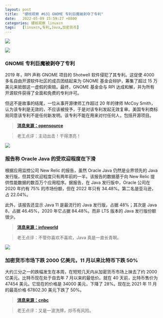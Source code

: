 ```yaml
---
layout: post
title:	"硬核观察 #631 GNOME 专利巨魔被剥夺了专利"
date:	2022-05-09 15:59:27 +0800 
categories:	硬核观察 linuxcn 
tags:	[linuxcn,专利,Java,加密货币]
---
```



![](/Asserts/Images//attachment/album/202205/09/155822svnxfuxdxcatu3vd.jpg)


![](/Asserts/Images//attachment/album/202205/09/155834s2fnin3hjeeng0i0.jpg)


### GNOME 专利巨魔被剥夺了专利


2019 年，RPI 声称 GNOME 项目的 Shotwell 软件侵犯了其专利。这促使 4000 多名自由开源软件社区的成员团结起来为 GNOME 基金会辩护，筹集了超过 15 万美元来抵御这一虚假的索赔。最终，GNOME 基金会与 RPI 达成和解，并为所有开源软件获得了全面和免费的专利许可。


但这不是故事的结尾，一位从事开源律师工作超过 20 年的律师 McCoy Smith，认为该专利是无效的，不应该被授予，于是对该专利发起无效复审。美国专利商标局同意该专利不是任何新发明。该专利不能在用来对付任何人，包括开源项目。



> 
> **[消息来源：opensource](https://blog.opensource.org/gnome-patent-troll-stripped-of-patent-rights/)**
> 
> 
> 



> 
> 老王点评：主动出击！干得漂亮！
> 
> 
> 


![](/Asserts/Images//attachment/album/202205/09/155845n2pxpv4x95vo2kb9.jpg)


### 报告称 Oracle Java 的受欢迎程度在下滑


根据应用监控公司 New Relic 的报告，虽然 Oracle Java 仍然是业界领先的 Java 发行版，但其受欢迎程度只有两年前的一半。该报告的数据基于向 New Relic 提供性能数据的数百万个应用程序。据报告，在 Java 发行版中，Oracle 公司在 2020 年约有 75% 的市场份额，但在 2022 年只有 34.48%。第二名是亚马逊，占 22.04%。


此外，该报告还显示 Java 11 是最流行的 Java 发行版，占据 48%；其次是 Java 8，占据 46.45%，2020 年它占据 84.48%。而非 LTS 版本的 Java 发行版份额很少。



> 
> **[消息来源：infoworld](https://www.infoworld.com/article/3658990/oracle-java-popularity-sliding-new-relic-reports.html)**
> 
> 
> 



> 
> 老王点评：不管你喜欢不喜欢，Java 真是一直长青啊。
> 
> 
> 


![](/Asserts/Images//attachment/album/202205/09/155905ozffj60mn6816f08.jpg)


### 加密货币市场下跌 2000 亿美元，11 月以来比特币下跌 50%


大约三分之一的跌幅发生在本周，在短短几天内从加密货币市场上抹去了约 2000 亿美元。比特币现在处于自去年 7 月以来的最低价。就在 40 天前，比特币售价为 47454 美元。它现在的价格是 34000 美元，下降了 28%。现在比 2021 年 11 月的最高价格 67802.30 美元下跌了 50%。



> 
> **[消息来源：cnbc](https://www.cnbc.com/2022/05/08/bitcoin-drops-below-35000-over-the-weekend-extending-fridays-losses.html)**
> 
> 
> 



> 
> 老王点评：又是一波洗牌，炒币有风险。
> 
> 
>
